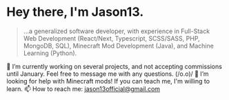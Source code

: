 # Hey there, I'm Jason13.
> ...a generalized software developer, with experience in Full-Stack Web Development (React/Next, Typescript, SCSS/SASS, PHP, MongoDB, SQL), Minecraft Mod Development (Java), and Machine Learning (Python).

🔭 I’m currently working on several projects, and not accepting commissions until January. Feel free to message me with any questions. (/o.o)/
🤔 I’m looking for help with Minecraft mods! If you can teach me, I'm willing to learn.
📫 How to reach me: jason13official@gmail.com

<!-- Starting Template from GitHub -->
<!-- ### Hi there 👋 -->
<!--
**jason13official/jason13official** is a ✨ _special_ ✨ repository because its `README.md` (this file) appears on your GitHub profile.

Here are some ideas to get you started:

- 🔭 I’m currently working on ...
- 🌱 I’m currently learning ...
- 👯 I’m looking to collaborate on ...
- 🤔 I’m looking for help with ...
- 💬 Ask me about ...
- 📫 How to reach me: ...
- 😄 Pronouns: ...
- ⚡ Fun fact: ...
-->
